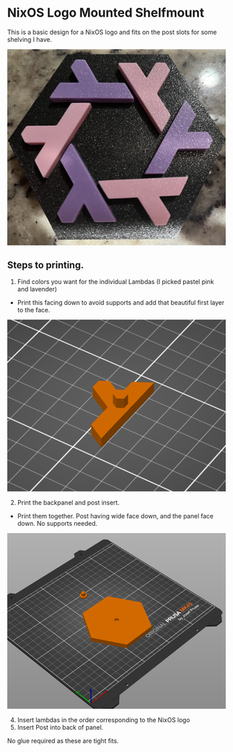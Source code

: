 # NixOS Logo Mounted Shelfmount

This is a basic design for a NixOS logo and fits on the post slots for some shelving I have.

<picture>
    <img src="/images/finished.jpg" />
</picture>

## Steps to printing.

1. Find colors you want for the individual Lambdas (I picked pastel pink and lavender)
  - Print this facing down to avoid supports and add that beautiful first layer to the face.
<picture>
  <img src="/images/lambda.png" />
</picture>

2. Print the backpanel and post insert.
  - Print them together. Post having wide face down, and the panel face down. No supports needed.
<picture>
  <img src="/images/backpanel.png" />
</picture>

4. Insert lambdas in the order corresponding to the NixOS logo
5. Insert Post into back of panel.

No glue required as these are tight fits.
